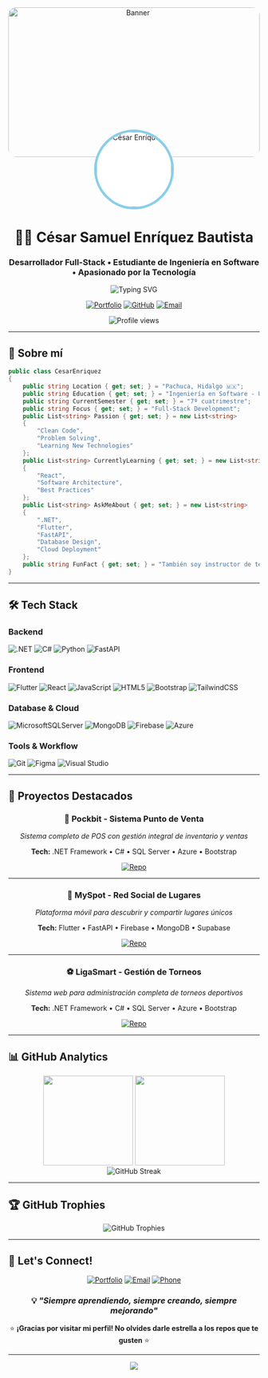 <div align="center">

<!-- Background Banner -->
<img src="https://ftauvekkhkutiruepfkw.supabase.co/storage/v1/object/sign/myspot/Sam/v904-nunny-012.jpg?token=eyJraWQiOiJzdG9yYWdlLXVybC1zaWduaW5nLWtleV85Nzg3ZjIzYS1jY2MwLTRkOTktOWM5Ni1hOTU3ZWI1YjA2OTUiLCJhbGciOiJIUzI1NiJ9.eyJ1cmwiOiJteXNwb3QvU2FtL3Y5MDQtbnVubnktMDEyLmpwZyIsImlhdCI6MTc1NDM1MjU1OSwiZXhwIjoyMDY5NzEyNTU5fQ.CMP7uewADQG1hfYAVVtENFfrOxyfY8RxHzA9Qlo7p1I" width="100%" height="300" style="object-fit: cover; border-radius: 15px; margin-bottom: 20px;" alt="Banner"/>

<!-- Profile Picture -->
<img src="https://ftauvekkhkutiruepfkw.supabase.co/storage/v1/object/sign/myspot/Sam/memoji.webp?token=eyJraWQiOiJzdG9yYWdlLXVybC1zaWduaW5nLWtleV85Nzg3ZjIzYS1jY2MwLTRkOTktOWM5Ni1hOTU3ZWI1YjA2OTUiLCJhbGciOiJIUzI1NiJ9.eyJ1cmwiOiJteXNwb3QvU2FtL21lbW9qaS53ZWJwIiwiaWF0IjoxNzU0MzUyNjQxLCJleHAiOjIwNjk3MTI2NDF9.jaoXmUwRz3zcYU-hKA673AvQqUiqSjvbIiLVkm1cPWc" width="150" height="150" style="border-radius: 50%; border: 5px solid #87CEEB; margin-top: -75px; background: white;" alt="César Enríquez"/>

# 👨‍💻 **César Samuel Enríquez Bautista**
### Desarrollador Full-Stack • Estudiante de Ingeniería en Software • Apasionado por la Tecnología

<img src="https://readme-typing-svg.herokuapp.com?font=Fira+Code&pause=1000&color=87CEEB&center=true&vCenter=true&width=435&lines=Full-Stack+Developer;.NET+%7C+Flutter+%7C+Python;Always+learning+new+technologies;Building+solutions+that+matter" alt="Typing SVG" />

[![Portfolio](https://img.shields.io/badge/Portfolio-87CEEB?style=for-the-badge&logo=todoist&logoColor=white)](https://cesars39.github.io/portfolio)
[![GitHub](https://img.shields.io/badge/GitHub-B6D7FF?style=for-the-badge&logo=github&logoColor=333333)](https://github.com/CesarS39)
[![Email](https://img.shields.io/badge/Email-ADD8E6?style=for-the-badge&logo=gmail&logoColor=white)](mailto:cesarsamuel37@gmail.com)

<img src="https://komarev.com/ghpvc/?username=CesarS39&label=Profile%20views&color=87CEEB&style=flat" alt="Profile views" />

</div>

---

## 🚀 Sobre mí

```csharp
public class CesarEnriquez 
{
    public string Location { get; set; } = "Pachuca, Hidalgo 🇲🇽";
    public string Education { get; set; } = "Ingeniería en Software - Universidad Politécnica de Pachuca";
    public string CurrentSemester { get; set; } = "7º cuatrimestre";
    public string Focus { get; set; } = "Full-Stack Development";
    public List<string> Passion { get; set; } = new List<string> 
    { 
        "Clean Code", 
        "Problem Solving", 
        "Learning New Technologies" 
    };
    public List<string> CurrentlyLearning { get; set; } = new List<string> 
    { 
        "React", 
        "Software Architecture", 
        "Best Practices" 
    };
    public List<string> AskMeAbout { get; set; } = new List<string> 
    { 
        ".NET", 
        "Flutter", 
        "FastAPI", 
        "Database Design", 
        "Cloud Deployment" 
    };
    public string FunFact { get; set; } = "También soy instructor de tenis 🎾";
}
```

---

## 🛠️ Tech Stack

### **Backend**
![.NET](https://img.shields.io/badge/.NET-87CEEB?style=for-the-badge&logo=.net&logoColor=white)
![C#](https://img.shields.io/badge/c%23-B6D7FF.svg?style=for-the-badge&logo=c-sharp&logoColor=333333)
![Python](https://img.shields.io/badge/python-ADD8E6?style=for-the-badge&logo=python&logoColor=white)
![FastAPI](https://img.shields.io/badge/FastAPI-BFEFFF?style=for-the-badge&logo=fastapi&logoColor=333333)

### **Frontend**
![Flutter](https://img.shields.io/badge/Flutter-87CEEB.svg?style=for-the-badge&logo=Flutter&logoColor=white)
![React](https://img.shields.io/badge/react-B6D7FF.svg?style=for-the-badge&logo=react&logoColor=333333)
![JavaScript](https://img.shields.io/badge/javascript-ADD8E6.svg?style=for-the-badge&logo=javascript&logoColor=333333)
![HTML5](https://img.shields.io/badge/html5-BFEFFF.svg?style=for-the-badge&logo=html5&logoColor=333333)
![Bootstrap](https://img.shields.io/badge/bootstrap-87CEEB.svg?style=for-the-badge&logo=bootstrap&logoColor=white)
![TailwindCSS](https://img.shields.io/badge/tailwindcss-B6D7FF.svg?style=for-the-badge&logo=tailwind-css&logoColor=333333)

### **Database & Cloud**
![MicrosoftSQLServer](https://img.shields.io/badge/Microsoft%20SQL%20Server-ADD8E6?style=for-the-badge&logo=microsoft%20sql%20server&logoColor=white)
![MongoDB](https://img.shields.io/badge/MongoDB-BFEFFF.svg?style=for-the-badge&logo=mongodb&logoColor=333333)
![Firebase](https://img.shields.io/badge/firebase-87CEEB.svg?style=for-the-badge&logo=firebase&logoColor=white)
![Azure](https://img.shields.io/badge/azure-B6D7FF.svg?style=for-the-badge&logo=microsoftazure&logoColor=333333)

### **Tools & Workflow**
![Git](https://img.shields.io/badge/git-ADD8E6.svg?style=for-the-badge&logo=git&logoColor=white)
![Figma](https://img.shields.io/badge/figma-BFEFFF.svg?style=for-the-badge&logo=figma&logoColor=333333)
![Visual Studio](https://img.shields.io/badge/Visual%20Studio-87CEEB.svg?style=for-the-badge&logo=visual-studio&logoColor=white)

---

## 🎯 Proyectos Destacados

<div align="center">

### 🛒 **Pockbit - Sistema Punto de Venta**
*Sistema completo de POS con gestión integral de inventario y ventas*

**Tech:** .NET Framework • C# • SQL Server • Azure • Bootstrap

[![Repo](https://img.shields.io/badge/Ver_Código-181717?style=for-the-badge&logo=github&logoColor=white)](https://github.com/CesarS39)

---

### 📱 **MySpot - Red Social de Lugares**
*Plataforma móvil para descubrir y compartir lugares únicos*

**Tech:** Flutter • FastAPI • Firebase • MongoDB • Supabase

[![Repo](https://img.shields.io/badge/Ver_Código-181717?style=for-the-badge&logo=github&logoColor=white)](https://github.com/CesarS39)

---

### ⚽ **LigaSmart - Gestión de Torneos**
*Sistema web para administración completa de torneos deportivos*

**Tech:** .NET Framework • C# • SQL Server • Azure • Bootstrap

[![Repo](https://img.shields.io/badge/Ver_Código-181717?style=for-the-badge&logo=github&logoColor=white)](https://github.com/CesarS39)

</div>

---

## 📊 GitHub Analytics

<div align="center">
  <img height="180em" src="https://github-readme-stats-sigma-five.vercel.app/api?username=CesarS39&show_icons=true&theme=cobalt&include_all_commits=true&count_private=true&hide_border=true&bg_color=0d1117&title_color=87CEEB&text_color=B6D7FF&icon_color=87CEEB"/>
  <img height="180em" src="https://github-readme-stats-sigma-five.vercel.app/api/top-langs/?username=CesarS39&layout=compact&langs_count=8&theme=cobalt&hide_border=true&bg_color=0d1117&title_color=87CEEB&text_color=B6D7FF"/>
</div>

<div align="center">
  <img src="https://github-readme-streak-stats.herokuapp.com/?user=CesarS39&theme=cobalt&hide_border=true&background=0d1117&stroke=87CEEB&ring=87CEEB&fire=B6D7FF&currStreakNum=87CEEB&sideNums=B6D7FF&currStreakLabel=87CEEB&sideLabels=B6D7FF&dates=ADD8E6" alt="GitHub Streak"/>
</div>

---

## 🏆 GitHub Trophies

<div align="center">
  <img src="https://github-profile-trophy.vercel.app/?username=CesarS39&theme=onestar&no-frame=true&column=7&margin-w=15&title=Stars,Followers,Commits,Repositories,MultipleLang,PullRequest,Issues" alt="GitHub Trophies"/>
</div>

---

## 🤝 Let's Connect!

<div align="center">

[![Portfolio](https://img.shields.io/badge/🌐_Portfolio-87CEEB?style=for-the-badge&logoColor=white)](https://cesars39.github.io/portfolio)
[![Email](https://img.shields.io/badge/📧_Email-B6D7FF?style=for-the-badge&logoColor=white)](mailto:cesarsamuel37@gmail.com)
[![Phone](https://img.shields.io/badge/📱_+52_771_410_8656-ADD8E6?style=for-the-badge&logoColor=white)](tel:+527714108656)

### 💡 *"Siempre aprendiendo, siempre creando, siempre mejorando"*

⭐ **¡Gracias por visitar mi perfil! No olvides darle estrella a los repos que te gusten** ⭐

</div>

---

<div align="center">
  <img src="https://capsule-render.vercel.app/api?type=waving&color=gradient&customColorList=6,11,20&height=100&section=footer"/>
</div>

